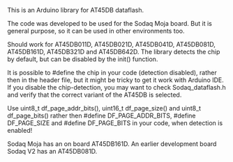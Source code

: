 This is an Arduino library for AT45DB dataflash.

The code was developed to be used for the Sodaq Moja
board.  But it is general purpose, so it can be used
in other environments too.

Should work for AT45DB011D, AT45DB021D, AT45DB041D,
AT45DB081D, AT45DB161D, AT45DB321D and AT45DB642D.
The library detects the chip by default, but can be
disabled by the init() function.

It is possible to #define the chip in your code
(detection disabled), rather then in the header
file, but it might be tricky to get it work with
Arduino IDE. If you disable the chip-detection, you
may want to check Sodaq_dataflash.h and verify that
the correct variant of the AT45DB is selected.

Use uint8_t df_page_addr_bits(), uint16_t df_page_size()
and uint8_t df_page_bits() rather then
 #define DF_PAGE_ADDR_BITS, #define DF_PAGE_SIZE and
 #define DF_PAGE_BITS in your code, when detection is
enabled!

Sodaq Moja has an on board AT45DB161D.  An earlier
development board Sodaq V2 has an AT45DB081D.

